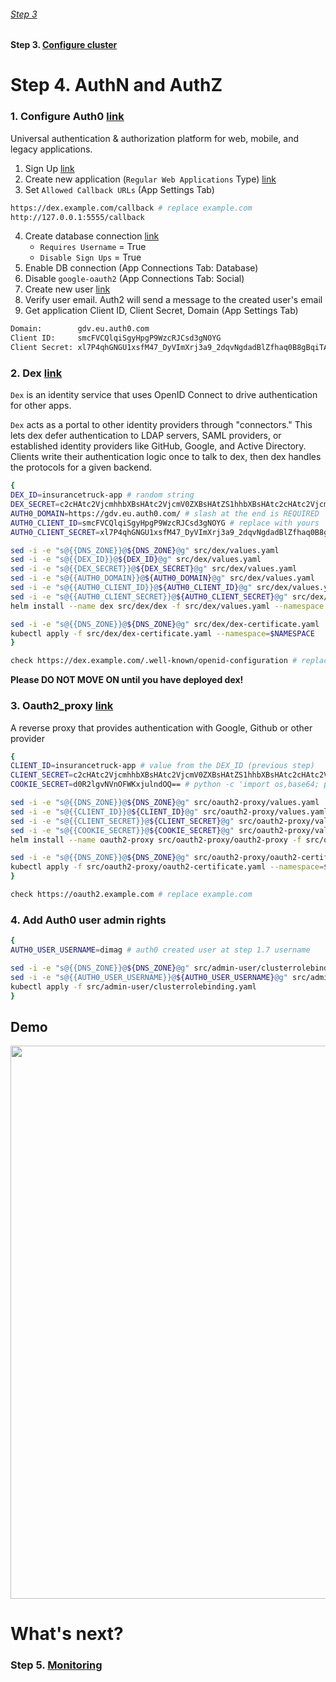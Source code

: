 ###### [Step 3](http://54.152.51.78:10080/ironjab/it-k8s/src/master/docs/step3.md)

#### Step 3. [Configure cluster](http://54.152.51.78:10080/ironjab/it-k8s/src/master/docs/step3.md)

# Step 4. AuthN and AuthZ

### 1. Configure Auth0 [link](https://auth0.com)
Universal authentication & authorization platform for web, mobile, and legacy applications.

1. Sign Up [link](https://auth0.com/signup?&signUpData=%7B%22category%22%3A%22button%22%7D)
2. Create new application (`Regular Web Applications` Type) [link](https://manage.auth0.com/#/applications)
3. Set `Allowed Callback URLs` (App Settings Tab)

```sh
https://dex.example.com/callback # replace example.com
http://127.0.0.1:5555/callback
```
4. Create database connection [link](https://manage.auth0.com/#/connections/database)
    * `Requires Username` = True
    * `Disable Sign Ups` = True
5. Enable DB connection (App Connections Tab: Database)
6. Disable `google-oauth2` (App Connections Tab: Social)
7. Create new user [link](https://manage.auth0.com/#/users)
8. Verify user email. Auth2 will send a message to the created user's email
9. Get application Client ID, Client Secret, Domain (App Settings Tab)

```sh
Domain:        gdv.eu.auth0.com
Client ID:     smcFVCQlqiSgyHpgP9WzcRJCsd3gNOYG
Client Secret: xl7P4qhGNGU1xsfM47_DyVImXrj3a9_2dqvNgdadBlZfhaq0B8gBqiTAAMA68qiu
```

### 2. Dex [link](https://github.com/coreos/dex)
`Dex` is an identity service that uses OpenID Connect to drive authentication for other apps.

`Dex` acts as a portal to other identity providers through "connectors." This lets dex defer authentication to LDAP servers, SAML providers, or established identity providers like GitHub, Google, and Active Directory. Clients write their authentication logic once to talk to dex, then dex handles the protocols for a given backend.

```sh
{
DEX_ID=insurancetruck-app # random string
DEX_SECRET=c2cHAtc2VjcmhhbXBsHAtc2VjcmV0ZXBsHAtZS1hhbXBsHAtc2cHAtc2VjcmV0 # random string
AUTH0_DOMAIN=https://gdv.eu.auth0.com/ # slash at the end is REQUIRED
AUTH0_CLIENT_ID=smcFVCQlqiSgyHpgP9WzcRJCsd3gNOYG # replace with yours
AUTH0_CLIENT_SECRET=xl7P4qhGNGU1xsfM47_DyVImXrj3a9_2dqvNgdadBlZfhaq0B8gBqiTAAMA68qiu # replace with yours

sed -i -e "s@{{DNS_ZONE}}@${DNS_ZONE}@g" src/dex/values.yaml
sed -i -e "s@{{DEX_ID}}@${DEX_ID}@g" src/dex/values.yaml
sed -i -e "s@{{DEX_SECRET}}@${DEX_SECRET}@g" src/dex/values.yaml
sed -i -e "s@{{AUTH0_DOMAIN}}@${AUTH0_DOMAIN}@g" src/dex/values.yaml
sed -i -e "s@{{AUTH0_CLIENT_ID}}@${AUTH0_CLIENT_ID}@g" src/dex/values.yaml
sed -i -e "s@{{AUTH0_CLIENT_SECRET}}@${AUTH0_CLIENT_SECRET}@g" src/dex/values.yaml
helm install --name dex src/dex/dex -f src/dex/values.yaml --namespace $NAMESPACE

sed -i -e "s@{{DNS_ZONE}}@${DNS_ZONE}@g" src/dex/dex-certificate.yaml
kubectl apply -f src/dex/dex-certificate.yaml --namespace=$NAMESPACE
}

check https://dex.example.com/.well-known/openid-configuration # replace example.com
```

**Please DO NOT MOVE ON until you have deployed dex!**

### 3. Oauth2_proxy [link](https://github.com/bitly/oauth2_proxy)
A reverse proxy that provides authentication with Google, Github or other provider

```sh
{
CLIENT_ID=insurancetruck-app # value from the DEX_ID (previous step)
CLIENT_SECRET=c2cHAtc2VjcmhhbXBsHAtc2VjcmV0ZXBsHAtZS1hhbXBsHAtc2cHAtc2VjcmV0 # value from the DEX_SECRET (previous step)
COOKIE_SECRET=d0R2lgvNVnOFWKxjulndOQ== # python -c 'import os,base64; print base64.b64encode(os.urandom(16))'

sed -i -e "s@{{DNS_ZONE}}@${DNS_ZONE}@g" src/oauth2-proxy/values.yaml
sed -i -e "s@{{CLIENT_ID}}@${CLIENT_ID}@g" src/oauth2-proxy/values.yaml
sed -i -e "s@{{CLIENT_SECRET}}@${CLIENT_SECRET}@g" src/oauth2-proxy/values.yaml
sed -i -e "s@{{COOKIE_SECRET}}@${COOKIE_SECRET}@g" src/oauth2-proxy/values.yaml
helm install --name oauth2-proxy src/oauth2-proxy/oauth2-proxy -f src/oauth2-proxy/values.yaml --namespace $NAMESPACE

sed -i -e "s@{{DNS_ZONE}}@${DNS_ZONE}@g" src/oauth2-proxy/oauth2-certificate.yaml
kubectl apply -f src/oauth2-proxy/oauth2-certificate.yaml --namespace=$NAMESPACE
}

check https://oauth2.example.com # replace example.com
```

### 4. Add Auth0 user admin rights
```sh
{
AUTH0_USER_USERNAME=dimag # auth0 created user at step 1.7 username

sed -i -e "s@{{DNS_ZONE}}@${DNS_ZONE}@g" src/admin-user/clusterrolebinding.yaml
sed -i -e "s@{{AUTH0_USER_USERNAME}}@${AUTH0_USER_USERNAME}@g" src/admin-user/clusterrolebinding.yaml
kubectl apply -f src/admin-user/clusterrolebinding.yaml
}
```

## Demo

<p align="center">
  <a target="_blank" href="https://asciinema.org/a/197034">
  <img src="https://asciinema.org/a/197034.png" width="885"></image>
  </a>
</p>

# What's next?

### Step 5. [Monitoring](http://54.152.51.78:10080/ironjab/it-k8s/src/master/docs/step5.md)